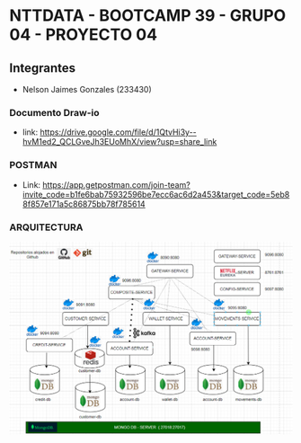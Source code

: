 # NTTDATA - BOOTCAMP 39 - GRUPO 04 - PROYECTO 04
## Integrantes

- Nelson Jaimes Gonzales (233430)

### Documento Draw-io
- link: https://drive.google.com/file/d/1QtvHi3y--hvM1ed2_QCLGveJh3EUoMhX/view?usp=share_link

### POSTMAN
- Link: https://app.getpostman.com/join-team?invite_code=b1fe6bab75932596be7ecc6ac6d2a453&target_code=5eb88f857e171a5c86875bb78f785614

### ARQUITECTURA
![Image text](https://github.com/NTTDATA-BOTCAMP-39-GRUPO-04/nttdata-bc39-grupo4-project04/blob/master/img/proyecto%2004.PNG)
